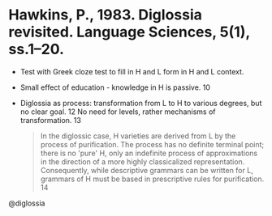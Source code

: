 # Hawkins, P., 1983. Diglossia revisited.  Language Sciences, 5(1), ss.1–20.

- Test with Greek cloze test to fill in H and L form in H and L context.

- Small effect of education - knowledge in H is passive. 10

- Diglossia as process: transformation from L to H to various degrees, but no clear goal. 12 No need for levels, rather mechanisms of transformation. 13

  > In the diglossic case, H varieties are derived from L by the process of purification. The process has no definite terminal point; there is no 'pure' H, only an indefinite process of approximations in the direction of a more highly classicalized representation. Consequently, while descriptive grammars can be written for L, grammars of H must be based in prescriptive rules for purification. 14

@diglossia
